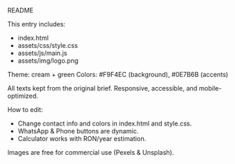 README

This entry includes:
- index.html
- assets/css/style.css
- assets/js/main.js
- assets/img/logo.png

Theme: cream + green
Colors: #F9F4EC (background), #0E7B6B (accents)

All texts kept from the original brief.
Responsive, accessible, and mobile-optimized.

How to edit:
- Change contact info and colors in index.html and style.css.
- WhatsApp & Phone buttons are dynamic.
- Calculator works with RON/year estimation.

Images are free for commercial use (Pexels & Unsplash).
